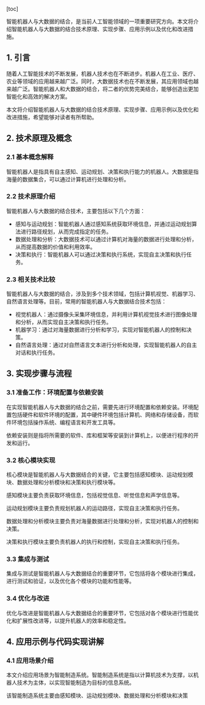
[toc]                    
                
                
智能机器人与大数据的结合，是当前人工智能领域的一项重要研究方向。本文将介绍智能机器人与大数据的结合技术原理、实现步骤、应用示例以及优化和改进措施。

## 1. 引言

随着人工智能技术的不断发展，机器人技术也在不断进步。机器人在工业、医疗、农业等领域的应用越来越广泛。同时，大数据技术也在不断发展，其应用领域也越来越广泛。智能机器人和大数据的结合，将二者的优势完美结合，能够创造出更加智能化和高效的解决方案。

本文将介绍智能机器人与大数据的结合技术原理、实现步骤、应用示例以及优化和改进措施，希望能够对读者有所帮助。

## 2. 技术原理及概念

### 2.1 基本概念解释

智能机器人是指具有自主感知、运动规划、决策和执行能力的机器人。大数据是指海量的数据集合，可以通过计算机进行处理和分析。

### 2.2 技术原理介绍

智能机器人与大数据的结合技术，主要包括以下几个方面：

- 感知与运动规划：智能机器人通过感知系统获取环境信息，并通过运动规划算法进行路径规划，从而完成指定的任务。
- 数据处理和分析：大数据技术可以通过计算机对海量的数据进行处理和分析，从而提高数据的价值和利用效率。
- 决策和执行：智能机器人可以通过决策和执行系统，实现自主决策和执行任务。

### 2.3 相关技术比较

智能机器人与大数据的结合，涉及到多个技术领域，包括计算机视觉、机器学习、自然语言处理等。目前，常用的智能机器人与大数据结合技术包括：

- 视觉机器人：通过摄像头采集环境信息，并利用计算机视觉技术进行图像处理和分析，从而实现自主决策和执行任务。
- 机器学习：通过对海量数据进行分析和学习，实现对智能机器人的控制和决策。
- 自然语言处理：通过对自然语言文本进行分析和处理，实现智能机器人的自主对话和执行任务。

## 3. 实现步骤与流程

### 3.1 准备工作：环境配置与依赖安装

在实现智能机器人与大数据的结合之前，需要先进行环境配置和依赖安装。环境配置包括硬件和软件环境的配置，其中硬件环境包括计算机、网络和存储设备，而软件环境包括操作系统、编程语言和开发工具等。

依赖安装则是指将所需要的软件、库和框架等安装到计算机上，以便进行程序的开发和运行。

### 3.2 核心模块实现

核心模块是智能机器人与大数据结合的关键，它主要包括感知模块、运动规划模块、数据处理和分析模块和决策和执行模块等。

感知模块主要负责获取环境信息，包括视觉信息、听觉信息和声学信息等。

运动规划模块主要负责规划机器人的运动路径，实现自主决策和执行任务。

数据处理和分析模块主要负责对海量数据进行处理和分析，实现对机器人的控制和决策。

决策和执行模块主要负责机器人的执行和控制，实现自主决策和执行任务。

### 3.3 集成与测试

集成与测试是智能机器人与大数据结合的重要环节，它包括将各个模块进行集成，进行测试和验证，以及优化各个模块的功能和性能等。

### 3.4 优化与改进

优化与改进是智能机器人与大数据结合的重要环节，它包括对各个模块进行性能优化和扩展性改进等，以提升机器人的效率和稳定性。

## 4. 应用示例与代码实现讲解

### 4.1 应用场景介绍

本文介绍应用场景为智能制造系统。智能制造系统是指以计算机技术为支撑，以机器人技术为主体，以实现智能制造为目标的信息系统。

该智能制造系统主要由感知模块、运动规划模块、数据处理和分析模块和决策


